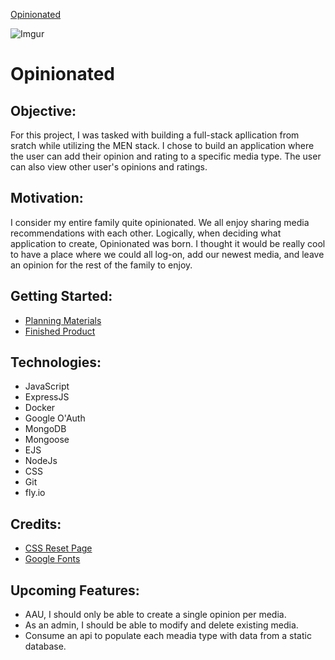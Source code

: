  
[Opinionated](https://opinionated.fly.dev/)

![Imgur](https://i.imgur.com/RqQxsf7.png)
# Opinionated

## Objective:
For this project, I was tasked with building a full-stack apllication from sratch while utilizing the MEN stack. I chose to build an application where the user can add their opinion and rating to a specific media type. The user can also view other user's opinions and ratings. 

## Motivation:

I consider my entire family quite opinionated. We all enjoy sharing media recommendations with each other. Logically, when deciding what application to create, Opinionated was born. I thought it would be really cool to have a place where we could all log-on, add our newest media, and leave an opinion for the rest of the family to enjoy.

## Getting Started:
* [Planning Materials](https://trello.com/b/hVR7P97v/opinionated)
* [Finished Product](https://opinionated.fly.dev/)

## Technologies:

* JavaScript
* ExpressJS
* Docker
* Google O'Auth
* MongoDB
* Mongoose
* EJS
* NodeJs
* CSS
* Git
* fly.io

## Credits:

* [CSS Reset Page](http://meyerweb.com/eric/tools/css/reset/)
* [Google Fonts](https://fonts.google.com/)


## Upcoming Features:

* AAU, I should only be able to create a single opinion per media.
* As an admin, I should be able to modify and delete existing media.
* Consume an api to populate each meadia type with data from a static database.


